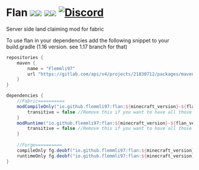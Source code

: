 # Flan [![](http://cf.way2muchnoise.eu/full_404578_Fabric_%20.svg)![](http://cf.way2muchnoise.eu/versions/404578.svg)](https://www.curseforge.com/minecraft/mc-mods/flan) [![](http://cf.way2muchnoise.eu/full_493246_Forge_%20.svg)![](http://cf.way2muchnoise.eu/versions/493246.svg)](https://www.curseforge.com/minecraft/mc-mods/flan-forge) [![Discord](https://img.shields.io/discord/790631506313478155?color=0a48c4&label=discord)](https://discord.gg/8Cx26tfWNs)

Server side land claiming mod for fabric

To use flan in your dependencies add the following snippet to your build.gradle (1.16 version. see 1.17 branch for that)

```gradle
repositories {
    maven {
        name = "Flemmli97"
        url "https://gitlab.com/api/v4/projects/21830712/packages/maven"
    }
}

dependencies {    
    //Fabric==========    
    modCompileOnly("io.github.flemmli97:flan:${minecraft_version}-${flan_version}:${mod_loader}-api") {
		transitive = false //Remove this if you want to have all those optional dependencies
	}
    modRuntime("io.github.flemmli97:flan:${minecraft_version}-${flan_version}:${mod_loader}") {
		transitive = false //Remove this if you want to have all those optional dependencies
	}
    
    //Forge==========    
    compileOnly fg.deobf("io.github.flemmli97:flan:${minecraft_version}-${flan_version}:${mod_loader}-api")
    runtimeOnly fg.deobf("io.github.flemmli97:flan:${minecraft_version}-${flan_version}:${mod_loader}")
}
```
